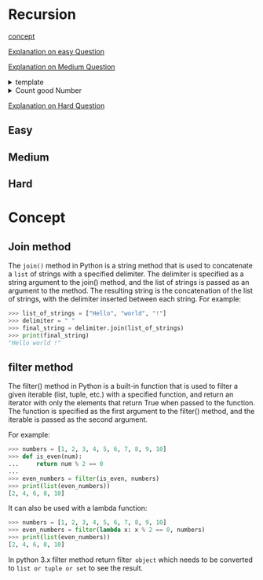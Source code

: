 # Recursion
[concept](#concept)

[Explanation on easy Question](#easy)

[Explanation on Medium Question](#medium)

<details  >
<summary>template</summary>
<details>
<summary>code </summary>
 ```js
 ```
</details>
<details>
<summary>Expaination </summary>
</details>
</details> 
 
<details  >
<summary>Count good Number </summary>
<details>
<summary>code </summary>

```js

    def count_good_numbers(n):
    def is_good_digit(d, idx):
        if (idx % 2 == 0 and d % 2 == 0) or (idx % 2 != 0 and d in (2, 3, 5, 7)):
            return True
        return False

    def helper(n, idx):
        if idx == n:
            return 1
        count = 0
        for d in range(10):
            if is_good_digit(d, idx):
                print("before",count)
                count += helper(n, idx + 1)
                print("after",count)

        print("inside helper",n,idx,count)
        return count
    return helper(n, 0)

```
 </details>
<details>
<summary>Expaination </summary>
 the `helper(n, idx)` function is a recursive function that takes two arguments:

n: the number of digits in the number we're trying to generate
idx: the current index of the digit we're generating in the number
The function starts by checking if the current index (idx) is equal to the total number of digits (n). If it is, it means that we've generated a number with n digits and all the digits are valid according to the definition of a good number, so it returns 1 to indicate that this is a good number.

If the current index is not equal to the total number of digits, the function enters a loop where it iterates over all digits from 0 to 9. For each digit, it checks if the digit is a valid digit according to the definition of a good number by calling the is_good_digit(d, idx) function and passing the current digit and the index as arguments. If the digit is valid it calls the helper function recursively with the number of digits (n) and the current index incremented by 1.

The function keeps on adding the count of good numbers for each digit and index.

Finally, the function returns the count variable which contains the number of good numbers with n digits.
The helper(n, 0) function is called with the number of digits (n) and 0 as the initial index of the digit, it returns the final value of the count variable which contains the number of good numbers with n digits.
</details>
</details> 


[Explanation on Hard Question](#hard)
## Easy 
## Medium
## Hard
# Concept 
## Join method 
The `join()` method in Python is a string method that is used to concatenate a `list` of strings with a specified delimiter. The delimiter is specified as a string argument to the join() method, and the list of strings is passed as an argument to the method. The resulting string is the concatenation of the list of strings, with the delimiter inserted between each string. For example:
```py
>>> list_of_strings = ["Hello", "world", "!"]
>>> delimiter = " "
>>> final_string = delimiter.join(list_of_strings)
>>> print(final_string)
"Hello world !"
```
## filter method

The filter() method in Python is a built-in function that is used to filter a given iterable (list, tuple, etc.) with a specified function, and return an iterator with only the elements that return True when passed to the function. The function is specified as the first argument to the filter() method, and the iterable is passed as the second argument.

For example:
```py
>>> numbers = [1, 2, 3, 4, 5, 6, 7, 8, 9, 10]
>>> def is_even(num):
...     return num % 2 == 0
...
>>> even_numbers = filter(is_even, numbers)
>>> print(list(even_numbers))
[2, 4, 6, 8, 10]
```
It can also be used with a lambda function:

```py
>>> numbers = [1, 2, 3, 4, 5, 6, 7, 8, 9, 10]
>>> even_numbers = filter(lambda x: x % 2 == 0, numbers)
>>> print(list(even_numbers))
[2, 4, 6, 8, 10]
```
In python 3.x filter method return filter` object` which needs to be converted to `list or tuple or set` to see the result.

